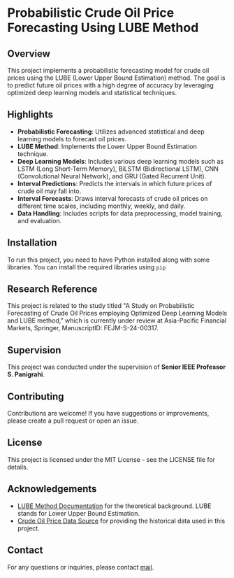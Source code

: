 # Probabilistic Crude Oil Price Forecasting Using LUBE Method

## Overview

This project implements a probabilistic forecasting model for crude oil prices using the LUBE (Lower Upper Bound Estimation) method. The goal is to predict future oil prices with a high degree of accuracy by leveraging optimized deep learning models and statistical techniques.

## Highlights

- **Probabilistic Forecasting**: Utilizes advanced statistical and deep learning models to forecast oil prices.
- **LUBE Method**: Implements the Lower Upper Bound Estimation technique.
- **Deep Learning Models**: Includes various deep learning models such as LSTM (Long Short-Term Memory), BiLSTM (Bidirectional LSTM), CNN (Convolutional Neural Network), and GRU (Gated Recurrent Unit).
- **Interval Predictions**: Predicts the intervals in which future prices of crude oil may fall into.
- **Interval Forecasts**: Draws interval forecasts of crude oil prices on different time scales, including monthly, weekly, and daily.
- **Data Handling**: Includes scripts for data preprocessing, model training, and evaluation.

## Installation

To run this project, you need to have Python installed along with some libraries. You can install the required libraries using `pip`

## Research Reference

This project is related to the study titled \"A Study on Probabilistic Forecasting of Crude Oil Prices employing Optimized Deep Learning Models and LUBE method,” which is currently under review at Asia-Pacific Financial Markets, Springer, ManuscriptID: FEJM-S-24-00317.

## Supervision

This project was conducted under the supervision of **Senior IEEE Professor S. Panigrahi**.

## Contributing

Contributions are welcome! If you have suggestions or improvements, please create a pull request or open an issue.

## License

This project is licensed under the MIT License - see the LICENSE file for details.

## Acknowledgements

- [LUBE Method Documentation]() for the theoretical background. LUBE stands for Lower Upper Bound Estimation.
- [Crude Oil Price Data Source]() for providing the historical data used in this project.

## Contact

For any questions or inquiries, please contact [mail](mailto:lohith2086.com).

